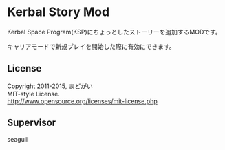 ﻿Kerbal Story Mod
======================

Kerbal Space Program(KSP)にちょっとしたストーリーを追加するMODです。

キャリアモードで新規プレイを開始した際に有効にできます。

License
-------

Copyright 2011-2015, まどがい  
MIT-style License.  
<http://www.opensource.org/licenses/mit-license.php>

Supervisor
----------
seagull